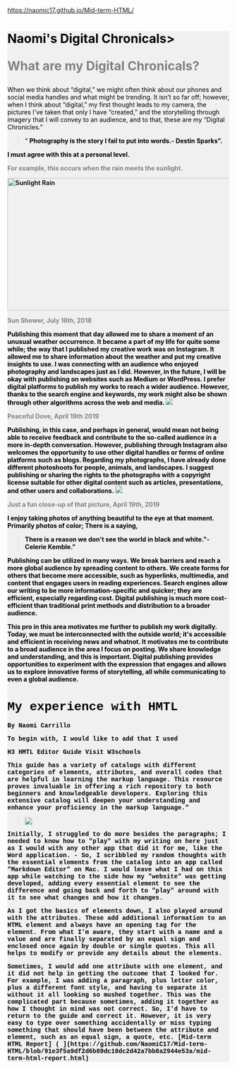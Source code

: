 https://naomic17.github.io/Mid-term-HTML/

<!DOCTYPE html>
<div style= "background-color: #f0f0f0;"

 <html> <h1 style= "color: pink;"> <title> Naomi's Digital Chronicles</title>
 
<p style= "color: black">Naomi's Digital Chronicals> 

<p style= "color: Gray"<h1> What are my Digital Chronicals?

</h2> <p style= "color: black">When we think about “digital,” we might often think about our phones and social media handles and what might be trending. It isn’t so far off; however, when I think about “digital,” my first thought leads to my camera, the pictures I’ve taken that only I have “created,” and the storytelling through imagery that I will convey to an audience, and to that, these are my “Digital Chronicles.”

</blockquote> <blockquote cite <p style="color:black">“ <strong> Photography is the story I fail to put into words.- Destin Sparks”.</p> </blockquote> 

<p style= "color: black"> I must agree with this at a personal level.

<p style= "color: Gray">For example, this occurs when the rain meets the sunlight.</p> <img src="https://miro.medium.com/v2/resize:fit:1400/format:webp/1*1U9rqJd3TAwST3AqMoY75A.jpeg" alt="Sunlight Rain" width="600" height="300"> <p style= "color: Black"> 
<p style= "color: Gray">Sun Shower, July 16th, 2018

<p style="font-family: Times New Roman"> <p style="color: black">Publishing this moment that day allowed me to share a moment of an unusual weather occurrence. It became a part of my life for quite some while; the way that I published my creative work was on Instagram. It allowed me to share information about the weather and put my creative insights to use. I was connecting with an audience who enjoyed photography and landscapes just as I did. However, in the future, I will be okay with publishing on websites such as Medium or WordPress. I prefer digital platforms to publish my works to reach a wider audience. However, thanks to the search engine and keywords, my work might also be shown through other algorithms across the web and media.

<img src="https://cdn-images-1.medium.com/v2/resize:fit:1600/1*46aK6_fCOlEkxckFj41Flw.jpeg">
<p style= "color: Gray">Peaceful Dove, April 19th 2019

<p style="color: Black">Publishing, in this case, and perhaps in general, would mean not being able to receive feedback and contribute to the so-called audience in a more in-depth conversation. However, publishing through Instagram also welcomes the opportunity to use other digital handles or forms of online platforms such as blogs. Regarding my photographs, I have already done different photoshoots for people, animals, and landscapes. I suggest publishing or sharing the rights to the photographs with a copyright license suitable for other digital content such as articles, presentations, and other users and collaborations.

<img src="https://cdn-images-1.medium.com/v2/resize:fit:1600/1*YoYcFgeT76y-TJ2MIFOEvA.jpeg">
<p style= "color: Gray">Just a fun close-up of that picture, April 19th, 2019

<p style="color: Black">I enjoy taking photos of anything beautiful to the eye at that moment. Primarily photos of color; There is a saying,

</blockquote> <blockquote cite <p style="color:black" <strong> There is a reason we don't see the world in black and white."-Celerie Kemble." </blockquote>

<p style= "color: black"> Publishing can be utilized in many ways. We break barriers and reach a more global audience by spreading content to others. We create forms for others that become more accessible, such as hyperlinks, multimedia, and content that engages users in reading experiences. Search engines allow our writing to be more information-specific and quicker; they are efficient, especially regarding cost. Digital publishing is much more cost-efficient than traditional print methods and distribution to a broader audience.

<p style= "color: black">This pro in this area motivates me further to publish my work digitally. Today, we must be interconnected with the outside world; it's accessible and efficient in receiving news and whatnot.  It motivates me to contribute to a broad audience in the area I focus on posting. We share knowledge and understanding, and this is important. Digital publishing provides opportunities to experiment with the expression that engages and allows us to explore innovative forms of storytelling, all while communicating to even a global audience.

<!DOCTYPE html>

<H1 style= "color: black;font-family: Courier New;"> My experience with HMTL</h1>

<p style= "color:black;font-family:Courier New;"> By Naomi Carrillo

<div style="color: black; font-family: Courier New;"> To begin with, I would like to add that I used <p> H3 HMTL Editor Guide 
<ahref="https://www.w3schools.com/tags/tag_body.asp"
target="https://www.w3schools.com/tags/tag_body.asp">Visit W3schools</a>

<div style="color: black; font-family: Courier New;"> This guide has a variety of catalogs with different categories of elements, attributes, and overall codes that are helpful in learning the markup language. This resource proves invaluable in offering a rich repository to both beginners and knowledgeable developers. Exploring this extensive catalog will deepen your understanding and enhance your proficiency in the markup language."
<blockquote>

<img src="https://yt3.googleusercontent.com/dW6to0x5Crmeh7yi-YPLcQRqVrBtx2BSh8eoKTJbE8NbjloQ0sqlmdszIlxokJU_97-ndOt_=s176-c-k-c0x00ffffff-no-rj">
</blockquote>
<div style="color: black; font-family: Courier New;"> Initially, I struggled to do more besides the paragraphs; I needed to know how to "play" with my writing on here just as I would with any other app that did it for me, like the Word application. 
- So, I scribbled my random thoughts with the essential elements from the catalog into an app called "Markdown Editor" on Mac. I would leave what I had on this app while watching to the side how my "website" was getting developed, adding every essential element to see the difference and going back and forth to "play" around with it to see what changes and how it changes. 

<p><div style="color: black; font-family: Courier New;"> As I got the basics of elements down, I also played around with the attributes. These add additional information to an HTML element and always have an opening tag for the element. From what I'm aware, they start with a name and a value and are finally separated by an equal sign and enclosed once again by double or single quotes. This all helps to modify or provide any details about the elements. 

<p> <div style="color: black; font-family: Courier New;"> Sometimes, I would add one attribute with one element, and it did not help in getting the outcome that I looked for. For example, I was adding a paragraph, plus letter color, plus a different font style, and having to separate it without it all looking so mushed together. This was the complicated part because sometimes, adding it together as how I thought in mind was not correct. So, I'd have to return to the guide and correct it. However, it is very easy to type over something accidentally or miss typing something that should have been between the attribute and element, such as an equal sign, a quote, etc. 
[Mid-term HTML Report] (
](https://github.com/NaomiC17/Mid-term-HTML/blob/91e3f5a9df2d6b89dc18dc2d42a7bb8a2944e53a/mid-term-html-report.html)
